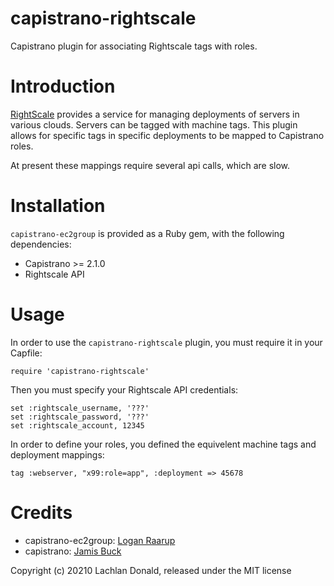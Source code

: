 capistrano-rightscale
=================================================

Capistrano plugin for associating Rightscale tags with roles.

Introduction
============

[RightScale](http://www.rightscale.com) provides a service for managing deployments of servers in various clouds. Servers can be tagged with
machine tags. This plugin allows for specific tags in specific deployments to be mapped to Capistrano roles.

At present these mappings require several api calls, which are slow.

Installation
============

`capistrano-ec2group` is provided as a Ruby gem, with the following dependencies:

* Capistrano >= 2.1.0
* Rightscale API

Usage
=====

In order to use the `capistrano-rightscale` plugin, you must require it in your Capfile:

	require 'capistrano-rightscale'

Then you must specify your Rightscale API credentials:

	set :rightscale_username, '???'
	set :rightscale_password, '???'
	set :rightscale_account, 12345

In order to define your roles, you defined the equivelent machine tags and deployment mappings:

	tag :webserver, "x99:role=app", :deployment => 45678

Credits
=======
* capistrano-ec2group: [Logan Raarup](http://github.com/logandk)
* capistrano: [Jamis Buck](http://github.com/jamis/capistrano)


Copyright (c) 20210 Lachlan Donald, released under the MIT license
